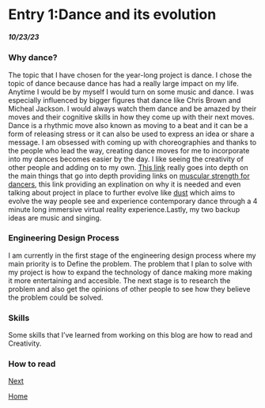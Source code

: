 # Entry 1:Dance and its evolution
##### 10/23/23

### Why dance?

The topic that I have chosen for the year-long project is dance. I chose the topic of dance because dance has had a really large impact on my life. Anytime I would be by myself I would turn on some music and dance. I was especially influenced by bigger figures that dance like Chris Brown and Micheal Jackson. I would always watch them dance and be amazed by their moves and their cognitive skills in how they come up with their next moves. Dance is a rhythmic move also known as moving to a beat and it can be a form of releasing stress or it can also be used to express an idea or share a message. I am obsessed with coming up with choreographies and thanks to the people who lead the way, creating dance moves for me to incorporate into my dances becomes easier by the day. I like seeing the creativity of other people and adding on to my own. [This link](https://medium.com/digital-literacy-for-decision-makers-columbia-b/technology-and-dance-blending-the-digital-and-physical-worlds-33589ff2bdd6) really goes into depth on the main things that go into depth providing links on [muscular strength for dancers](https://presentingdenver.org/muscular-strength-for-dancers/), this link providing an explination on why it is needed and even talking about project in place to further evolve like [dust](https://vrdust.org.uk/)  which aims to evolve the way people see and experience contemporary dance through a 4 minute long immersive virtual reality experience.Lastly, my two backup ideas are music and singing.

### Engineering Design Process

I am currently in the first stage of the engineering design process where my main priority is to Define the problem. The problem that I plan to solve with my project is how to expand the technology of dance making more making it more entertaining and accesible. The next stage is to research the problem and also get the opinions of other people to see how they believe the problem could be solved.

### Skills
Some skills that I’ve learned from working on this blog are how to read and Creativity.

### How to read



[Next](entry02.md)

[Home](../README.md)